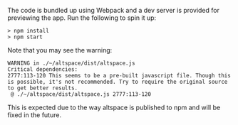 The code is bundled up using Webpack and a dev server is provided for previewing the app. Run the following to spin it up:

```
> npm install
> npm start
```

Note that you may see the warning:

```
WARNING in ./~/altspace/dist/altspace.js
Critical dependencies:
2777:113-120 This seems to be a pre-built javascript file. Though this is possible, it's not recommended. Try to require the original source to get better results.
 @ ./~/altspace/dist/altspace.js 2777:113-120
```

This is expected due to the way altspace is published to npm and will be fixed in the future.

